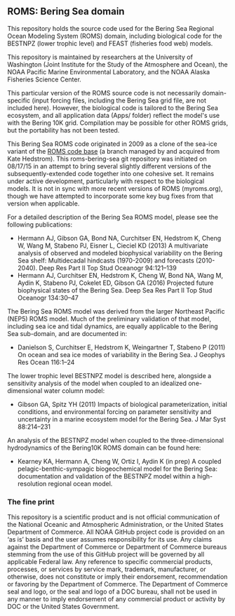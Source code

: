## ROMS: Bering Sea domain

This repository holds the source code used for the Bering Sea Regional Ocean Modeling System (ROMS) domain, including biological code for the BESTNPZ (lower trophic level) and FEAST (fisheries food web) models.  

This repository is maintained by researchers at the University of Washington (Joint Institute for the Study of the Atmosphere and Ocean), the NOAA Pacific Marine Environmental Laboratory, and the NOAA Alaska Fisheries Science Center.

This particular version of the ROMS source code is not necessarily domain-specific (input forcing files, including the Bering Sea grid file, are not included here).  However, the biological code is tailored to the Bering Sea ecosystem, and all application data (Apps/ folder) reflect the model's use with the Bering 10K grid.  Compilation may be possible for other ROMS grids, but the portability has not been tested.

This Bering Sea ROMS code originated in 2009 as a clone of the sea-ice variant of the  [ROMS code base](https://www.myroms.org) (a branch managed by and acquired from Kate Hedstrom). This roms-bering-sea git repository was initiated on 08/17/15 in an attempt to bring several slightly different versions of the subsequently-extended code together into one cohesive set.  It remains under active development, particularly with respect to the biological models.  It is not in sync with more recent versions of ROMS (myroms.org), though we have attempted to incorporate some key bug fixes from that version when applicable.

For a detailed description of the Bering Sea ROMS model, please see the following publications:

- Hermann AJ, Gibson GA, Bond NA, Curchitser EN, Hedstrom K, Cheng W, Wang M, Stabeno PJ, Eisner L, Cieciel KD (2013) A multivariate analysis of observed and modeled biophysical variability on the Bering Sea shelf: Multidecadal hindcasts (1970-2009) and forecasts (2010-2040). Deep Res Part II Top Stud Oceanogr 94:121–139
- Hermann AJ, Curchitser EN, Hedstrom K, Cheng W, Bond NA, Wang M, Aydin K, Stabeno PJ, Cokelet ED, Gibson GA (2016) Projected future biophysical states of the Bering Sea. Deep Sea Res Part II Top Stud Oceanogr 134:30–47

The Bering Sea ROMS model was derived from the larger Northeast Pacific (NEP5) ROMS model.  Much of the preliminary validation of that model, including sea ice and tidal dynamics, are equally applicable to the Bering Sea sub-domain, and are documented in:

- Danielson S, Curchitser E, Hedstrom K, Weingartner T, Stabeno P (2011) On ocean and sea ice modes of variability in the Bering Sea. J Geophys Res Ocean 116:1–24 

The lower trophic level BESTNPZ model is described here, alongside a sensitivity analysis of the model when coupled to an idealized one-dimensional water column model:

- Gibson GA, Spitz YH (2011) Impacts of biological parameterization, initial conditions, and environmental forcing on parameter sensitivity and uncertainty in a marine ecosystem model for the Bering Sea. J Mar Syst 88:214–231

An analysis of the BESTNPZ model when coupled to the three-dimensional hydrodynamics of the Bering10K ROMS domain can be found here:

- Kearney KA, Hermann A, Cheng W, Ortiz I, Aydin K (in prep) A coupled pelagic-benthic-sympagic biogeochemical model for the Bering Sea: documentation and validation of the BESTNPZ model within a high-resolution regional ocean model.

### The fine print

This repository is a scientific product and is not official communication of the National Oceanic and Atmospheric Administration, or the United States Department of Commerce. All NOAA GitHub project code is provided on an ‘as is’ basis and the user assumes responsibility for its use. Any claims against the Department of Commerce or Department of Commerce bureaus stemming from the use of this GitHub project will be governed by all applicable Federal law. Any reference to specific commercial products, processes, or services by service mark, trademark, manufacturer, or otherwise, does not constitute or
imply their endorsement, recommendation or favoring by the Department of Commerce. The Department of Commerce seal and logo, or the seal and logo of a DOC bureau, shall not be used in any manner to imply endorsement of any commercial product or activity by DOC or the United States Government.


<!-- Please follow [this link](http://kakearney.github.io/roms-bering-sea/) for a description of the code, as well as a tutorial for new git users. -->
